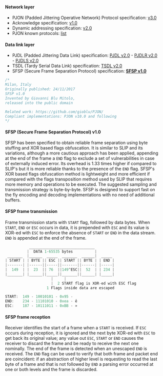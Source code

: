 #### Network layer
- PJON (Padded Jittering Operative Network) Protocol specification: [v3.0](/specification/PJON-protocol-specification-v3.0.md)
- Acknowledge specification: [v1.0](/specification/PJON-protocol-acknowledge-specification-v1.0.md)
- Dynamic addressing specification: [v2.0](/specification/PJON-dynamic-addressing-specification-v2.0.md)
- PJON known protocols: [list](/strategies/ThroughSerial/specification/PJON-known-protocols-list.md)
#### Data link layer
- PJDL (Padded Jittering Data Link) specification:
[PJDL v2.0](/strategies/SoftwareBitBang/specification/PJDL-specification-v2.0.md) - [PJDLR v2.0](/strategies/OverSampling/specification/PJDLR-specification-v2.0.md) - [PJDLS v2.0](/strategies/AnalogSampling/specification/PJDLS-specification-v2.0.md)
- TSDL (Tardy Serial Data Link) specification: [TSDL v2.0](/strategies/ThroughSerial/specification/TSDL-specification-v2.0.md)
- SFSP (Secure Frame Separation Protocol) specification: **[SFSP v1.0](/specification/SFSP-frame-separation-specification-v1.0.md)**

```cpp
/*
Milan, Italy
Originally published: 24/11/2017
SFSP v1.0
Invented by Giovanni Blu Mitolo,
released into the public domain

Related work: https://github.com/gioblu/PJON/
Compliant implementations: PJON v10.0 and following
*/
```

#### SFSP (Secure Frame Separation Protocol) v1.0
SFSP has been specified to obtain reliable frame separation using byte stuffing and XOR based flags obfuscation. It is similar to SLIP and its variations, although a more cautious approach has been applied, appending at the end of the frame a `END` flag to exclude a set of vulnerabilities in case of externally induced error. Its overhead is 1.33 times higher if compared to SLIP's but it is more reliable thanks to the presence of the `END` flag. SFSP's XOR based flags obfuscation method is lightweight and more efficient if compared with the flags transposition method used by SLIP that requires more memory and operations to be executed. The suggested sampling and transmission strategy is byte-by-byte. SFSP is designed to support fast on the fly encoding and decoding implementations with no need of additional buffers.

#### SFSP frame transmission
Frame transmission starts with `START` flag, followed by data bytes. When `START`, `END` or `ESC` occurs in data, it is prepended with `ESC` and its value is XOR-ed with `ESC` to enforce the absence of `START` or `END` in the data stream. `END` is appended at the end of the frame.

```cpp
           ______________________________
          |  DATA 1-65535 bytes          |
 _______  |______  _____  _______  ______|  _____
| START | | BYTE || ESC || START || BYTE | | END |
|-------| |------||-----||-------||------| |-----|
|  149  | |  23  || 76  ||149^ESC||  52  | | 234 |
|_______| |______||_____||_______||______| |_____|
                     |     |
                     |  2 START flag is XOR-ed with ESC flag
                   1 Flags inside data are escaped

START:  149 - 10010101 - 0x95 - 
END:    234 - 11101010 - 0xea - ê
ESC:    187 - 10111011 - 0xBB - »
```
#### SFSP frame reception
Receiver identifies the start of a frame when a `START` is received. If `ESC` occurs during reception, it is ignored and the next byte XOR-ed with `ESC` to get back its original value; any value out `ESC`, `START` or `END` causes the receiver to discard the frame and be ready to receive the next one nominally. The end of the frame is detected when an unescaped `END` is received. The `END` flag can be used to verify that both frame and packet end are coincident: if an abstraction of higher level is requesting to read the last byte of a frame and that is not followed by `END` a parsing error occurred at one or both levels and the frame is discarded.
